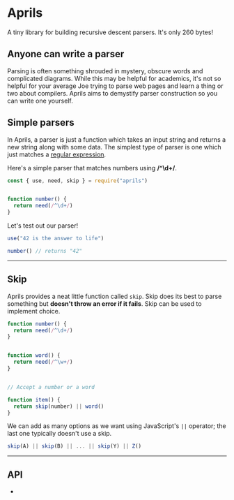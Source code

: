 # Aprils

A tiny library for building recursive descent parsers. It's only 260 bytes!


## Anyone can write a parser

Parsing is often something shrouded in mystery, obscure words and complicated diagrams. While this may be helpful for academics, it's not so helpful for your average Joe trying to parse web pages and learn a thing or two about compilers. Aprils aims to demystify parser construction so you can write one yourself.


## Simple parsers

In Aprils, a parser is just a function which takes an input string and returns a new string along with some data. The simplest type of parser is one which just matches a [regular expression](https://brilliant.org/wiki/regular-expressions/).


Here's a simple parser that matches numbers using **/^\d+/**.

```js
const { use, need, skip } = require("aprils")


function number() {
  return need(/^\d+/)
}
```

Let's test out our parser!

```js
use("42 is the answer to life")

number() // returns "42"
```

---

## Skip

Aprils provides a neat little function called `skip`. Skip does its best to parse something but **doesn't throw an error if it fails**. Skip can be used to implement choice.

```js
function number() {
  return need(/^\d+/)
}


function word() {
  return need(/^\w+/)
}


// Accept a number or a word

function item() {
  return skip(number) || word()
}
```

We can add as many options as we want using JavaScript's `||` operator; the last one typically doesn't use a skip.

```js
skip(A) || skip(B) || ... || skip(Y) || Z()
```

---

## API

* 
